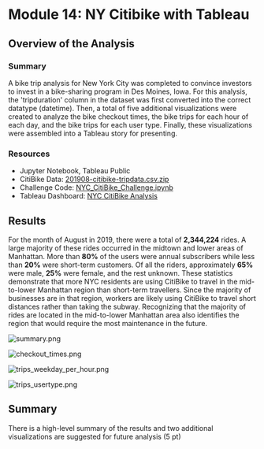 # Module 14: NY Citibike with Tableau

## Overview of the Analysis

### Summary
A bike trip analysis for New York City was completed to convince investors to invest in a bike-sharing program in Des Moines, Iowa. For this analysis, the 'tripduration' column in the dataset was first converted into the correct datatype (datetime). Then, a total of five additional visualizations were created to analyze the bike checkout times, the bike trips for each hour of each day, and the bike trips for each user type. Finally, these visualizations were assembled into a Tableau story for presenting. 

### Resources
* Jupyter Notebook, Tableau Public
* CitiBike Data: [201908-citibike-tripdata.csv.zip](https://s3.amazonaws.com/tripdata/index.html)
* Challenge Code: [NYC_CitiBike_Challenge.ipynb](https://github.com/daniel-sh-au/UofT_DataBC_Module14_bikesharing/blob/main/NYC_CitiBike_Challenge.ipynb)
* Tableau Dashboard: [NYC CitiBike Analysis](https://public.tableau.com/app/profile/daniel6815/viz/Module14_Challenge_16598008703440/NYCCitiBikeAnalysis?publish=yes)

## Results
For the month of August in 2019, there were a total of **2,344,224** rides. A large majority of these rides occurred in the midtown and lower areas of Manhattan. More than **80%** of the users were annual subscribers while less than **20%** were short-term customers. Of all the riders, approximately **65%** were male, **25%** were female, and the rest unknown. These statistics demonstrate that more NYC residents are using CitiBike to travel in the mid-to-lower Manhattan region than short-term travellers.
Since the majority of businesses are in that region, workers are likely using CitiBike to travel short distances rather than taking the subway. Recognizing that the majority of rides are located in the mid-to-lower Manhattan area also identifies the region that would require the most maintenance in the future. 

![summary.png](https://github.com/daniel-sh-au/UofT_DataBC_Module14_bikesharing/blob/main/Resources/summary.png)



![checkout_times.png](https://github.com/daniel-sh-au/UofT_DataBC_Module14_bikesharing/blob/main/Resources/checkout_times.png)


![trips_weekday_per_hour.png](https://github.com/daniel-sh-au/UofT_DataBC_Module14_bikesharing/blob/main/Resources/trips_weekday_per_hour.png)


![trips_usertype.png](https://github.com/daniel-sh-au/UofT_DataBC_Module14_bikesharing/blob/main/Resources/trips_usertype.png)



## Summary
There is a high-level summary of the results and two additional visualizations are suggested for future analysis (5 pt)